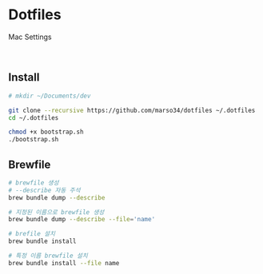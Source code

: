 # Dotfiles

Mac Settings

<br>

## Install 

```sh
# mkdir ~/Documents/dev

git clone --recursive https://github.com/marso34/dotfiles ~/.dotfiles
cd ~/.dotfiles

chmod +x bootstrap.sh
./bootstrap.sh
```

## Brewfile

```sh
# brewfile 생성
# --describe 자동 주석
brew bundle dump --describe

# 지정된 이름으로 brewfile 생성
brew bundle dump --describe --file='name'

# brefile 설치
brew bundle install

# 특정 이름 brewfile 설치
brew bundle install --file name
```
